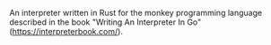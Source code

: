 An interpreter written in Rust for the monkey programming language described in the book "Writing An Interpreter In Go" (https://interpreterbook.com/).
